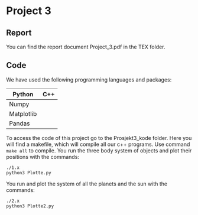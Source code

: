 # Project 3

## Report

You can find the report document Project_3.pdf in the TEX folder.

## Code

We have used the following programming languages and packages:

Python | C++
------------ | -------------
Numpy |
Matplotlib |
Pandas |

To access the code of this project go to the Prosjekt3_kode folder. Here you will find a makefile, which will compile all our c++ programs. Use command `make all` to compile. You run the three body system of objects and plot their positions with the commands:<br />
```terminal
./1.x
python3 Plotte.py
```

You run and plot the system of all the planets and the sun with the commands: <br />

```terminal
./2.x
python3 Plotte2.py
```
